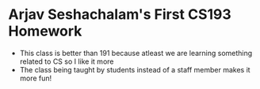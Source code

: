 # Arjav Seshachalam's First CS193 Homework
- This class is better than 191 because atleast we are learning something related to CS so I like it more
- The class being taught by students instead of a staff member makes it more fun!
